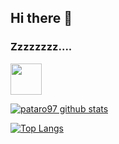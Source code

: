 ## Hi there 👋
### Zzzzzzzz....
<img width="50px" src="https://github.githubassets.com/images/mona-whisper.gif"/>

[![pataro97 github stats](https://github-readme-stats.vercel.app/api?username=pataro97&hide=contribs,prs&show_icons=true&theme=radical)](https://github.com/pataro97)

[![Top Langs](https://github-readme-stats.vercel.app/api/top-langs/?username=pataro97&hide=html)](https://github.com/pataro97)
